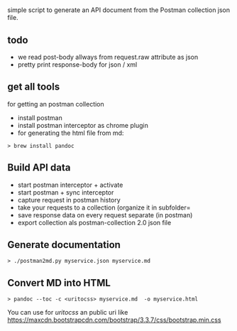 
#

simple script to generate an API document from the Postman collection json file.

## todo

* we read post-body allways from request.raw attribute as json
* pretty print response-body for json / xml

## get all tools

for getting an postman collection

* install postman
* install postman interceptor as chrome plugin
* for generating the html file from md:
```
> brew install pandoc
```


## Build API data

* start postman interceptor + activate
* start postman + sync interceptor
* capture request in postman history
* take your requests to a collection (organize it in subfolder=
* save response data on every request separate (in postman)
* export collection als postman-collection 2.0 json file

## Generate documentation

```
> ./postman2md.py myservice.json myservice.md
```

## Convert MD into HTML

```
> pandoc --toc -c <uritocss> myservice.md  -o myservice.html
```

You can use for *uritocss* an public uri like https://maxcdn.bootstrapcdn.com/bootstrap/3.3.7/css/bootstrap.min.css
